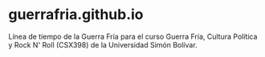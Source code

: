 # guerrafria.github.io
Línea de tiempo de la Guerra Fría para el curso Guerra Fría, Cultura Política y Rock N' Roll (CSX398) de la Universidad Simón Bolívar.
